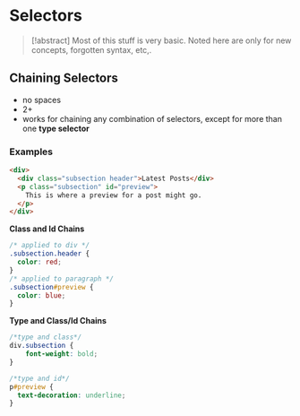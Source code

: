 # Selectors
>[!abstract] Most of this stuff is very basic. Noted here are only for new concepts, forgotten syntax, etc,.

## Chaining Selectors
- no spaces
- 2+ 
- works for chaining any combination of selectors, except for more than one **type selector**

### Examples
```html
<div>
  <div class="subsection header">Latest Posts</div>
  <p class="subsection" id="preview">
    This is where a preview for a post might go.
  </p>
</div>
```

**Class and Id Chains**
```css
/* applied to div */
.subsection.header {
  color: red;
}
/* applied to paragraph */
.subsection#preview {
  color: blue;
}
```

**Type and Class/Id Chains**
```css
/*type and class*/
div.subsection {
	font-weight: bold;
}

/*type and id*/
p#preview {
  text-decoration: underline;
}
```
